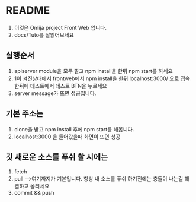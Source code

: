 # README #

1. 이것은 Omija project Front Web 입니다.
2. docs/Tuto를 잘읽어보세요

## 실행순서
1. apiserver module을 모두 깔고 npm install을 한뒤 npm start를 하세요
2. 1이 켜진상태에서 frontweb에서 npm install을 한뒤 localhost:3000/ 으로 접속한뒤에 테스트에서 테스트 BTN을 누르세요
3. server message가 뜨면 성공입니다.

## 기본 주소는 
1. clone을 받고 npm install 후에 npm start를 해봅니다.
2. localhost:3000 을 들어갔을때 화면이 뜨면 성공

## 깃 새로운 소스를 푸쉬 할 시에는
1. fetch
2. pull
-->여기까지가 기본입니다. 항상 내 소스를 푸쉬 하기전에는 충돌이 나는걸 해결하고 올리세요
3. commit && push